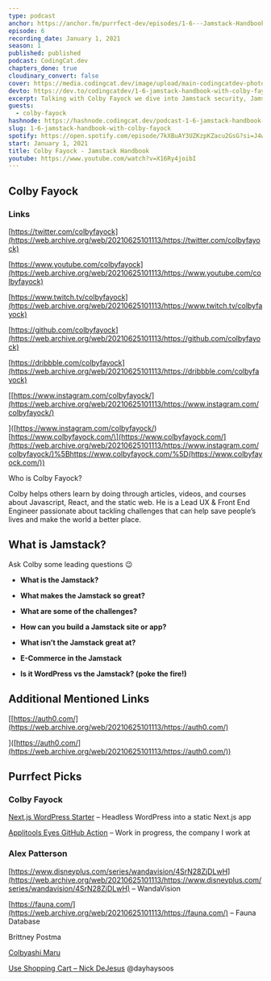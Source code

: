```yaml
---
type: podcast
anchor: https://anchor.fm/purrfect-dev/episodes/1-6---Jamstack-Handbook-with-Colby-Fayock-epf9of
episode: 6
recording_date: January 1, 2021
season: 1
published: published
podcast: CodingCat.dev
chapters_done: true
cloudinary_convert: false
cover: https://media.codingcat.dev/image/upload/main-codingcatdev-photo/ctlp32ingzwqf8fccao9.png
devto: https://dev.to/codingcatdev/1-6-jamstack-handbook-with-colby-fayock-h18
excerpt: Talking with Colby Fayock we dive into Jamstack security, Jamstack ecommerce, and much more!
guests:
  - colby-fayock
hashnode: https://hashnode.codingcat.dev/podcast-1-6-jamstack-handbook-with-colby-fayock
slug: 1-6-jamstack-handbook-with-colby-fayock
spotify: https://open.spotify.com/episode/7kXBuAY3UZKzpKZacu2GsG?si=J4wTLTfBSNmtkjH5AdUBBQ
start: January 1, 2021
title: Colby Fayock - Jamstack Handbook
youtube: https://www.youtube.com/watch?v=X16Ry4joibI
---
```


## Colby Fayock

### Links

[https://twitter.com/colbyfayock](https://web.archive.org/web/20210625101113/https://twitter.com/colbyfayock)

[https://www.youtube.com/colbyfayock](https://web.archive.org/web/20210625101113/https://www.youtube.com/colbyfayock)

[https://www.twitch.tv/colbyfayock](https://web.archive.org/web/20210625101113/https://www.twitch.tv/colbyfayock)

[https://github.com/colbyfayock](https://web.archive.org/web/20210625101113/https://github.com/colbyfayock)

[https://dribbble.com/colbyfayock](https://web.archive.org/web/20210625101113/https://dribbble.com/colbyfayock)

\[[https://www.instagram.com/colbyfayock/](https://web.archive.org/web/20210625101113/https://www.instagram.com/colbyfayock/)

\]([https://www.instagram.com/colbyfayock/)\[https://www.colbyfayock.com/\](https://www.colbyfayock.com/](https://web.archive.org/web/20210625101113/https://www.instagram.com/colbyfayock/)%5Bhttps://www.colbyfayock.com/%5D(https://www.colbyfayock.com/))

Who is Colby Fayock?

Colby helps others learn by doing through articles, videos, and courses about Javascript, React, and the static web. He is a Lead UX & Front End Engineer passionate about tackling challenges that can help save people’s lives and make the world a better place.

## What is Jamstack?

Ask Colby some leading questions 😉

- **What is the Jamstack?**

- **What makes the Jamstack so great?**

- **What are some of the challenges?**

- **How can you build a Jamstack site or app?**

- **What isn’t the Jamstack great at?**

- **E-Commerce in the Jamstack**

- **Is it WordPress vs the Jamstack? (poke the fire!)**

## Additional Mentioned Links

\[[https://auth0.com/](https://web.archive.org/web/20210625101113/https://auth0.com/)

\]([https://auth0.com/](https://web.archive.org/web/20210625101113/https://auth0.com/))

## Purrfect Picks

### Colby Fayock

[Next.js WordPress Starter](https://web.archive.org/web/20210625101113/https://github.com/colbyfayock/next-wordpress-starter) – Headless WordPress into a static Next.js app

[Applitools Eyes GitHub Action](https://web.archive.org/web/20210625101113/https://github.com/colbyfayock/applitools-eyes-action) – Work in progress, the company I work at

### Alex Patterson

[https://www.disneyplus.com/series/wandavision/4SrN28ZjDLwH](https://web.archive.org/web/20210625101113/https://www.disneyplus.com/series/wandavision/4SrN28ZjDLwH) – WandaVision

[https://fauna.com/](https://web.archive.org/web/20210625101113/https://fauna.com/) – Fauna Database

Brittney Postma

[Colbyashi Maru](https://web.archive.org/web/20210625101113/https://www.twitch.tv/colbyfayock)

[Use Shopping Cart – Nick DeJesus](https://web.archive.org/web/20210625101113/https://useshoppingcart.com/) @dayhaysoos
